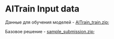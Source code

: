 # AITrain Input data

Данные для обучения моделей - [AITrain_train.zip](https://dsworks.s3pd01.sbercloud.ru/aij2021/AITrain_train/AITrain_train.zip);  

Базовое решение - [sample_submission.zip](https://dsworks.s3pd01.sbercloud.ru/dsworks-champ/aitrain_sample_submission.zip);
